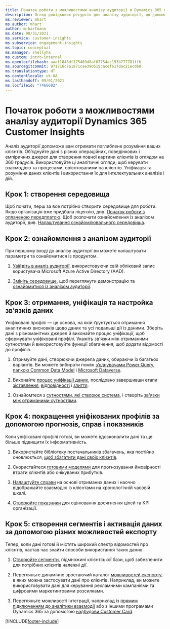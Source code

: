 ```yaml
---
title: Початок роботи з можливостями аналізу аудиторії в Dynamics 365 Customer Insights
description: Огляд довідкових ресурсів для аналізу аудиторії, що допоможуть швидко почати роботу.
ms.reviewer: mhart
ms.author: mhart
author: m-hartmann
ms.date: 08/31/2021
ms.service: customer-insights
ms.subservice: engagement-insights
ms.topic: conceptual
ms.manager: shellyha
ms.custom: intro-internal
ms.openlocfilehash: aaaf1848df175469d8af07754ac153b777781ffb
ms.sourcegitcommit: 971716c761871cee390519cacef617dac21ecd60
ms.translationtype: HT
ms.contentlocale: uk-UA
ms.lasthandoff: 09/01/2021
ms.locfileid: "7466602"
---
```

# <a name="get-started-with-dynamics-365-customer-insights-audience-insights-capability"></a>Початок роботи з можливостями аналізу аудиторії Dynamics 365 Customer Insights

Аналіз аудиторії допоможе вам отримати поглиблене розуміння ваших клієнтів. Об’єднуйте дані з різних операційних, поведінкових і емпіричних джерел для створення повної картини клієнтів із оглядом на 360 градусів. Використовуйте ці аналітичні огляди, щоб керувати взаємодією та процесами, орієнтованими на клієнтів. Уніфікація та розуміння даних клієнтів і використання їх для інтелектуальних аналізів і дій.

## <a name="step-1-create-an-environment"></a>Крок 1: створення середовища

Щоб почати, перш за все потрібно створити середовище для роботи. Якщо організація вже придбала ліцензію, див. [Початок роботи з оплаченою передплатою](get-started-paid.md). Щоб розпочати ознайомлення із аналізом аудиторії, див. [Налаштування ознайомлювального середовища](get-started-trial.md). 

## <a name="step-2-explore-audience-insights"></a>Крок 2: ознайомлення з аналізом аудиторії

При першому вході до аналізу аудиторії ви можете налаштувати параметри та ознайомитися із продуктом.

1. [Увійдіть в аналіз аудиторії](https://home.ci.ai.dynamics.com), використовуючи свій обліковий запис користувача Microsoft Azure Active Directory (AAD).

1. [Змініть середовище](manage-environments.md#switch-environments), щоб переглянути демонстрацію та [ознайомитися із аналізом аудиторії](home.md).

##  <a name="step-3-ingest-unify-and-set-up-relationships-for-your-data"></a>Крок 3: отримання, уніфікація та настройка зв’язків даних

Уніфіковані профілі — це основа, на якій ґрунтується отримання аналітичних висновків щодо даних та усі подальші дії із даними. Зберіть дані з різноманітних джерел й виконайте процес уніфікації, щоб сформувати уніфіковані профілі. Укажіть зв'язки між отриманими сутностями й використовуйте функції збагачення, щоб додати відомості до профілів. 

1. Отримуйте дані, створюючи джерела даних, обираючи із багатьох варіантів. Ви можете вибирати поміж [з’єднувачами Power Query](connect-power-query.md), [папкою Common Data Model](connect-common-data-model.md) і [Microsoft Dataverse](connect-common-data-service-lake.md). 

1. Виконайте [процес уніфікації даних](data-unification.md), послідовно завершивши етапи [зіставлення](map-entities.md), [відповідності](match-entities.md) і [злиття](merge-entities.md).

1. Ознайомтеся з [сутностями, які створює система](entities.md), і створіть [зв'язки між отриманими сутностями](relationships.md).
    
## <a name="step-4-enhance-unified-profiles-with-predictions-activities-and-measures"></a>Крок 4: покращення уніфікованих профілів за допомогою прогнозів, справ і показників

Коли уніфіковані профілі готові, ви можете вдосконалити дані та ще більше підвищити їх інформативність.

1. Використайте бібліотеку постачальників збагачень, яка постійно оновлюється, [щоб збагатити дані своїх клієнтів](enrichment-hub.md).

1. Скористайтеся [готовими моделями](predictions-overview.md) для прогнозування ймовірності втрати клієнтів або очікуваних прибутків.

1. [Налаштуйте справи](activities.md) на основі отриманих даних і наочно відображайте взаємодію із клієнтами на хронологічній часовій шкалі. 

1. [Створюйте показники](measures.md) для оцінювання досягнення цілей та KPI організації.
 
## <a name="step-5-create-segments-and-activate-data-through-various-export-options"></a>Крок 5: створення сегментів і активація даних за допомогою різних можливостей експорту

Тепер, коли дані готові й містять широкий спектр відомостей про клієнтів, настав час знайти способи використання таких даних. 

1. [Створюйте сегменти](segments.md), підмножині клієнтської бази, щоб забезпечити для потрібних клієнтів належні дії.

1. Перегляньте динамічно зростаючий каталог [можливостей експорту](export-destinations.md), в яких можна застосувати дані про клієнтів. Наприклад, ви можете використовувати дані для керування рекламними кампаніями та цифровими маркетинговими розсилками.

1. Перегляньте можливості інтеграції, наприклад із [прямим підключенням до аналітики взаємодії](../engagement-insights/integrate-audience-insights-engagement-insights.md) або з іншими програмами Dynamics 365 за допомогою [надбудови Customer Card](customer-card-add-in.md).  


[!INCLUDE[footer-include](../includes/footer-banner.md)]
